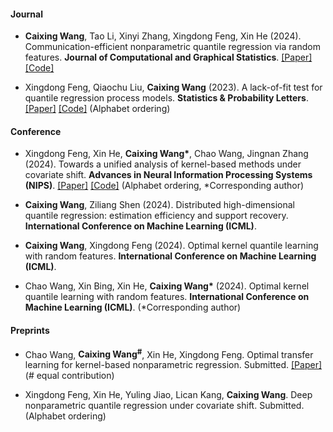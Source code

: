 #### Journal

- <strong>Caixing Wang</strong>, Tao Li, Xinyi Zhang, Xingdong Feng, Xin He (2024). Communication-efficient nonparametric quantile regression via random features. <strong>Journal of Computational and Graphical Statistics</strong>. [[Paper]](https://www.tandfonline.com/doi/full/10.1080/10618600.2024.2308798) [[Code]](https://github.com/WangCaixing-96/DisRFKQR)


- Xingdong Feng, Qiaochu Liu, <strong>Caixing Wang</strong> (2023). A lack-of-fit test for quantile regression process models. <strong>Statistics \& Probability Letters</strong>. [[Paper]](https://www.sciencedirect.com/science/article/pii/S0167715222001936) 
 [[Code]](https://github.com/lqiaochu/QPLoF)
(Alphabet ordering)

#### Conference

- Xingdong Feng, Xin He, <strong>Caixing Wang*</strong>, Chao Wang, Jingnan Zhang (2024). Towards a unified analysis of kernel-based methods under covariate shift. <strong>Advances in Neural Information Processing Systems (NIPS)</strong>. [[Paper]](https://openreview.net/pdf?id=yIcCkMUCtL) [[Code]](https://github.com/WangCaixing-96/Kernel_CS) (Alphabet ordering, *Corresponding author)

- <strong>Caixing Wang</strong>, Ziliang Shen (2024). Distributed high-dimensional quantile regression: estimation efficiency and support recovery. <strong>International Conference on Machine Learning (ICML)</strong>. 

- <strong>Caixing Wang</strong>, Xingdong Feng (2024). Optimal kernel quantile learning with random features. <strong>International Conference on Machine Learning (ICML)</strong>. 

- Chao Wang, Xin Bing, Xin He, <strong>Caixing Wang*</strong> (2024). Optimal kernel quantile learning with random features. <strong>International Conference on Machine Learning (ICML)</strong>. (*Corresponding author)


#### Preprints

- Chao Wang, <strong>Caixing Wang<sup>#<sup></strong>, Xin He, Xingdong Feng. Optimal transfer learning for kernel-based nonparametric regression. Submitted. [[Paper]](https://arxiv.org/pdf/2310.13966) (# equal contribution)

- Xingdong Feng, Xin He, Yuling Jiao, Lican Kang, <strong>Caixing Wang</strong>. Deep nonparametric quantile regression under covariate shift. Submitted. (Alphabet ordering)

